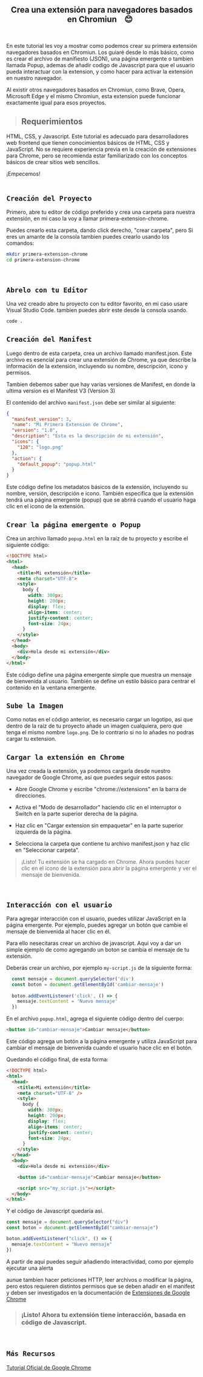 <h2 align='center'> Crea una extensión para navegadores basados en Chromiun &nbsp; &nbsp;😊 &nbsp;</h2>
<br>

En este tutorial les voy a mostrar como podemos crear su primera extensión navegadores basados en Chromiun. Los guiaré desde lo más básico, como es crear el archivo de manifiesto (JSON), una página emergente o tambien llamada Popup, ademas de añadir codigo de Javascript para que el usuario pueda interactuar con la extension, y como hacer para activar la extensión en nuestro navegador.

Al existir otros navegadores basados en Chromiun, como Brave, Opera, Microsoft Edge y el mismo Chromiun, esta extension puede funcionar exactamente igual para esos proyectos.

> ## Requerimientos

HTML, CSS, y Javascript. Este tutorial es adecuado para desarrolladores web frontend que tienen conocimientos básicos de HTML, CSS y JavaScript. No se requiere experiencia previa en la creación de extensiones para Chrome, pero se recomienda estar familiarizado con los conceptos básicos de crear sitios web sencillos.

¡Empecemos!
<br><br>

## `Creación del Proyecto`

Primero, abre tu editor de código preferido y crea una carpeta para nuestra extensión, en mi caso la voy a llamar primera-extension-chrome.

Puedes crearlo esta carpeta, dando click derecho, "crear carpeta", pero Si eres un amante de la consola tambien puedes crearlo usando los comandos:


```bash
mkdir primera-extension-chrome
cd primera-extension-chrome
```
<br>

## `Abrelo con tu Editor`

Una vez creado abre tu proyecto con tu editor favorito, en mi caso usare Visual Studio Code. tambien puedes abrir este desde la consola usando.

```bash
code .
```

## `Creación del Manifest`

Luego dentro de esta carpeta, crea un archivo llamado manifest.json. Este archivo es esencial para crear una extensión de Chrome, ya que describe la información de la extensión, incluyendo su nombre, descripción, icono y permisos.

Tambien debemos saber que hay varias versiones de Manifest, en donde la ultima version es el Manifest V3 (Version 3)

El contenido del archivo `manifest.json` debe ser similar al siguiente:

```json
{
  "manifest_version": 3,
  "name": "Mi Primera Extension de Chrome",
  "version": "1.0",
  "description": "Esta es la descripción de mi extensión",
  "icons": {
    "128": "logo.png"
  },
  "action": {
    "default_popup": "popup.html"
  }
}
```
Este código define los metadatos básicos de la extensión, incluyendo su nombre, versión, descripción e icono. También especifica que la extensión tendrá una página emergente (popup) que se abrirá cuando el usuario haga clic en el icono de la extensión.

## `Crear la página emergente o Popup`

Crea un archivo llamado `popup.html` en la raíz de tu proyecto y escribe el siguiente código:

```html
<!DOCTYPE html>
<html>
  <head>
    <title>Mi extensión</title>
    <meta charset="UTF-8">
    <style>
      body {
        width: 300px;
        height: 200px;
        display: flex;
        align-items: center;
        justify-content: center;
        font-size: 24px;
      }
    </style>
  </head>
  <body>
    <div>Hola desde mi extensión</div>
  </body>
</html>
```
Este código define una página emergente simple que muestra un mensaje de bienvenida al usuario. También se define un estilo básico para centrar el contenido en la ventana emergente.

## `Sube la Imagen`

Como notas en el código anterior, es necesario cargar un logotipo, asi que dentro de la raiz de tu proyecto añade un imagen cualquiera, pero que tenga el mismo nombre `logo.png`. De lo contrario si no lo añades no podras cargar tu extension.

## `Cargar la extensión en Chrome`

Una vez creada la extensión, ya podemos cargarla desde nuestro navegador de Google Chrome, así que puedes seguir estos pasos:

* Abre Google Chrome y escribe "chrome://extensions" en la barra de direcciones.

* Activa el "Modo de desarrollador" haciendo clic en el interruptor o Switch en la parte superior derecha de la página.

* Haz clic en "Cargar extension sin empaquetar" en la parte superior izquierda de la página.

* Selecciona la carpeta que contiene tu archivo manifest.json y haz clic en "Seleccionar carpeta".

> ¡Listo! Tu extensión se ha cargado en Chrome. Ahora puedes hacer clic en el icono de la extensión para abrir la página emergente y ver el mensaje de bienvenida.

<br>

## `Interacción con el usuario`

Para agregar interacción con el usuario, puedes utilizar JavaScript en la página emergente. Por ejemplo, puedes agregar un botón que cambie el mensaje de bienvenida al hacer clic en él.

Para ello nesecitaras crear un archivo de javascript. Aqui voy a dar un simple ejemplo de como  agregando un boton se cambia el mensaje de tu extensión. 

Deberás crear un archivo, por ejemplo `my-script.js` de la siguiente forma:

```js
  const mensaje = document.querySelector('div')
  const boton = document.getElementById('cambiar-mensaje')
  
  boton.addEventListener('click', () => {
    mensaje.textContent = 'Nuevo mensaje'
  })
```
En el archivo `popup.html`, agrega el siguiente código dentro del cuerpo:

```html
<button id="cambiar-mensaje">Cambiar mensaje</button>
```
Este código agrega un botón a la página emergente y utiliza JavaScript para cambiar el mensaje de bienvenida cuando el usuario hace clic en el botón.

Quedando el código final, de esta forma:


```html
<!DOCTYPE html>
<html>
  <head>
    <title>Mi extensión</title>
    <meta charset="UTF-8" />
    <style>
      body {
        width: 300px;
        height: 200px;
        display: flex;
        align-items: center;
        justify-content: center;
        font-size: 24px;
      }
    </style>
  </head>
  <body>
    <div>Hola desde mi extensión</div>

    <button id="cambiar-mensaje">Cambiar mensaje</button>

    <script src="my_script.js"></script>
  </body>
</html>
```

Y el código de Javascript quedaría así.

```js
const mensaje = document.querySelector("div")
const boton = document.getElementById("cambiar-mensaje")

boton.addEventListener("click", () => {
  mensaje.textContent = "Nuevo mensaje"
})
```

A partir de aqui puedes seguir añadiendo interactividad, como por ejemplo ejecutar una alerta

aunue tambien hacer peticiones HTTP, leer archivos o modificar la página, pero estos requieren distintos permisos que se deben añadir en el manifest y deben ser investigados en la documentación de [Extensiones de Google Chrome](https://developer.chrome.com/docs/extensions/)

> ### ¡Listo! Ahora tu extensión tiene interacción, basada en código de Javascript.

<br>

## `Más Recursos`

[Tutorial Oficial de Google Chrome](https://developer.chrome.com/docs/extensions/mv3/getstarted/development-basics/)